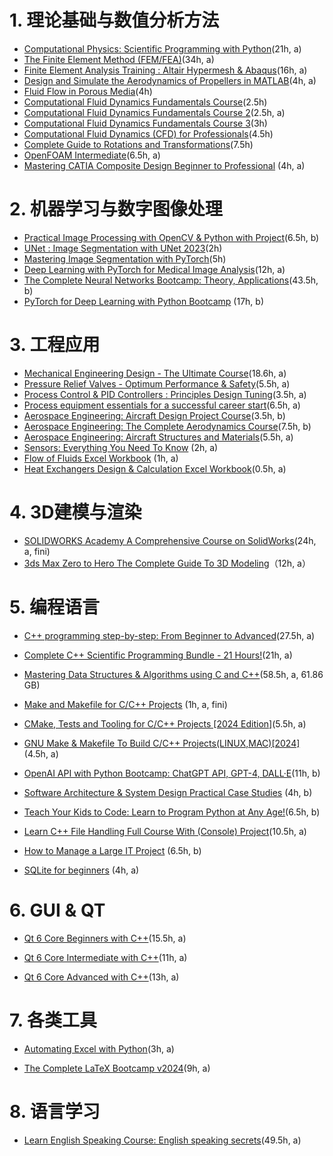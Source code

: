 # 1. 理论基础与数值分析方法

-   [Computational Physics: Scientific Programming with Python](https://www.udemy.com/course/computational-physics/?couponCode=2021PM20)(21h, a)
-   [The Finite Element Method (FEM/FEA)](https://www.udemy.com/course/the-finite-element-method/?couponCode=LEADERSALE24B)(34h, a)
-   [Finite Element Analysis Training : Altair Hypermesh & Abaqus](https://www.udemy.com/course/complete-course-altair-hypermesh-abaqusindustry-projects/?kw=Finite+Element+Analysis+Training+%3A+Altair+Hypermesh+%26+Abaqus&src=sac&couponCode=LEADERSALE24B)(16h, a)
-   [Design and Simulate the Aerodynamics of Propellers in MATLAB](https://www.udemy.com/course/aerodynamics-propeller-matlab-simulate-design-wing/?kw=Design+and+Simulate+the+Aerodynamics+of+Propellers+in+MATLAB&src=sac&couponCode=LEADERSALE24B)(4h, a)
-   [Fluid Flow in Porous Media](https://www.udemy.com/course/fluid-flow-in-porous-media/?couponCode=2021PM20)(4h)
-   [Computational Fluid Dynamics Fundamentals Course](https://www.udemy.com/course/computational-fluid-dynamics-fundamentals-course/?couponCode=2021PM20)(2.5h)
-   [Computational Fluid Dynamics Fundamentals Course 2](https://www.udemy.com/course/computational-fluid-dynamics-fundamentals-course-2/?kw=Computational+Fluid+Dynamics+Fundamentals+Course&src=sac&couponCode=2021PM20)(2.5h, a)
-   [Computational Fluid Dynamics Fundamentals Course 3](https://www.udemy.com/course/computational-fluid-dynamics-fundamentals-course-3/?couponCode=2021PM20)(3h)
-   [Computational Fluid Dynamics (CFD) for Professionals](https://www.udemy.com/course/cfd-for-professionals/?couponCode=2021PM20)(4.5h)
-   [Complete Guide to Rotations and Transformations](https://www.udemy.com/course/complete-guide-to-rotations-and-transformations/?couponCode=2021PM20)(7.5h)
-   [OpenFOAM Intermediate](https://www.udemy.com/course/openfoam-intermediate/?couponCode=2021PM20)(6.5h, a)
-   [Mastering CATIA Composite Design Beginner to Professional](https://www.udemy.com/course/mastering-catia-composite-design-beginner-to-professional/?couponCode=LEADERSALE24B) (4h, a)

# 2. 机器学习与数字图像处理

-   [Practical Image Processing with OpenCV & Python with Project](https://www.udemy.com/course/image-processing-using-opencv-from-zero-to-hero/?kw=Practical+Image+Processing+with+OpenCV+%26+Python+with+Project&src=sac&couponCode=LEADERSALE24B)(6.5h, b)
-   [UNet : Image Segmentation with UNet 2023](https://www.udemy.com/course/unet-image-segmentation-with-unet-2023/?couponCode=2021PM20)(2h)
-   [Mastering Image Segmentation with PyTorch](https://www.udemy.com/course/mastering-image-segmentation-with-pytorch/?couponCode=2021PM20)(5h)
-   [Deep Learning with PyTorch for Medical Image Analysis](https://www.udemy.com/course/deep-learning-with-pytorch-for-medical-image-analysis/?couponCode=2021PM20)(12h, a)
-   [The Complete Neural Networks Bootcamp: Theory, Applications](https://www.udemy.com/course/the-complete-neural-networks-bootcamp-theory-applications/?couponCode=KEEPLEARNING)(43.5h, b)
-   [PyTorch for Deep Learning with Python Bootcamp](https://www.udemy.com/course/pytorch-for-deep-learning-with-python-bootcamp/?kw=PyTorch+for+Deep+Learning+with+Python+Bootcamp&src=sac&couponCode=LEADERSALE24B) (17h, b)

# 3. 工程应用

-   [Mechanical Engineering Design - The Ultimate Course](https://www.udemy.com/course/mechanical-engineering-design-ultimate-course/?couponCode=2021PM20)(18.6h, a)
-   [Pressure Relief Valves - Optimum Performance & Safety](https://www.udemy.com/course/pressure-relief-valves-optimum-performance-safety/?kw=Pressure+Relief+Valves+-+Optimum+Performance+%26+Safety&src=sac&couponCode=LEADERSALE24B)(5.5h, a)
-   [Process Control & PID Controllers : Principles Design Tuning](https://www.udemy.com/course/process-control-pid-controllers-principles-design-tuning/?kw=Process+Control+%26+PID+Controllers+%3A+Principles+Design+Tuning&src=sac&couponCode=LEADERSALE24B)(3.5h, a)
-   [Process equipment essentials for a successful career start](https://www.udemy.com/course/process-equipment-essentials-for-a-successful-career-start/?couponCode=2021PM20)(6.5h, a)
-   [Aerospace Engineering: Aircraft Design Project Course](https://www.udemy.com/course/aerospace-engineering-aircraft-design-project-course/?kw=Aerospace+Engineering%3A+Aircraft+Design+Project+Course&src=sac&couponCode=LEADERSALE24B)(3.5h, b)
-   [Aerospace Engineering: The Complete Aerodynamics Course](https://www.udemy.com/course/aerospace-engineering-the-complete-aerodynamics-course/?kw=Aerospace+Engineering%3A+The+Complete+Aerodynamics+Course&src=sac&couponCode=LEADERSALE24B)(7.5h, b)
-   [Aerospace Engineering: Aircraft Structures and Materials](https://www.udemy.com/course/aerospace-engineering-aircraft-structures-and-materials/?kw=Aerospace+Engineering%3A+Aircraft+Structures+and+Materials&src=sac&couponCode=LEADERSALE24B)(5.5h, a)
-   [Sensors: Everything You Need To Know](https://www.udemy.com/course/sensors-interfacing-sensor-wiring-sensor-temperature-humidity-sensors/?couponCode=2021PM20) (2h, a)
-   [Flow of Fluids Excel Workbook](https://www.udemy.com/course/flow-of-fluids-excel-workbook/?couponCode=LEADERSALE24B) (1h, a)
-   [Heat Exchangers Design & Calculation Excel Workbook](https://www.udemy.com/course/heat-exchangers-design-calculation-excel-workbook/?couponCode=2021PM20)(0.5h, a)


# 4. 3D建模与渲染

- [SOLIDWORKS Academy A Comprehensive Course on SolidWorks](https://www.udemy.com/course/solidworks-ncd)(24h, a, fini)
- [3ds Max Zero to Hero The Complete Guide To 3D Modeling](https://www.udemy.com/course/3ds-max-zero-to-hero/?couponCode=LEADERSALE24B)（12h, a）

# 5. 编程语言

-   [C++ programming step-by-step: From Beginner to Advanced](https://www.udemy.com/course/cplusplus-programming-step-by-step/?kw=C%2B%2B+programming+step-by-step%3A+From+Beginner+to+Advanced&src=sac&couponCode=LEADERSALE24B)(27.5h, a)
    
-   [Complete C++ Scientific Programming Bundle - 21 Hours!](https://www.udemy.com/course/cpp-for-scientific-programming/?kw=Complete+C%2B%2B+Scientific+Programming+Bundle&src=sac&couponCode=LEADERSALE24B)(21h, a)
    
-   [Mastering Data Structures & Algorithms using C and C++](https://www.udemy.com/course/datastructurescncpp/?kw=Mastering+Data+Structures+%26+Algorithms+using+C+and+C%2B%2B&src=sac&couponCode=LEADERSALE24B)(58.5h, a, 61.86 GB)
    
-   [Make and Makefile for C/C++ Projects](https://www.udemy.com/course/make-and-makefile-for-cc-projects-2022-edition/?kw=Make+and+Makefile+for+C%2FC%2B%2B+Projects&src=sac&couponCode=LEADERSALE24B) (1h, a, fini)
    
-   [CMake, Tests and Tooling for C/C++ Projects [2024 Edition]](https://www.udemy.com/course/cmake-tests-and-tooling-for-cc-projects/?kw=CMake%2C+Tests+and+Tooling+for+C%2FC%2B%2B+Projects&src=sac&couponCode=LEADERSALE24B)(5.5h, a)
    
-   [GNU Make & Makefile To Build C/C++ Projects(LINUX,MAC)[2024]](https://www.udemy.com/course/gnu-make-makefile-to-build-cc-projects-linuxmac/?couponCode=2021PM20) (4.5h, a)

-   [OpenAI API with Python Bootcamp: ChatGPT API, GPT-4, DALL·E](https://www.udemy.com/course/openai-api-chatgpt-gpt4-with-python-bootcamp/?couponCode=2021PM20)(11h, b)

-   [Software Architecture & System Design Practical Case Studies](https://www.udemy.com/course/software-architecture-system-design-practical-case-studies/?kw=Software+Architecture+%26+System+Design+Practical+Case+Studies&src=sac&couponCode=LEADERSALE24B) (4h, b)
    
-   [Teach Your Kids to Code: Learn to Program Python at Any Age!](https://www.udemy.com/course/teach-your-kids-to-code/?kw=Teach+Your+Kids+to+Code%3A+Learn+to+Program+Python+at+Any+Age%21&src=sac&couponCode=LEADERSALE24B)(6.5h, b)
    
-   [Learn C++ File Handling Full Course With (Console) Project](https://www.udemy.com/course/learn-c-file-handling-full-course-with-console-project/?couponCode=KEEPLEARNING)(10.5h, a)

-   [How to Manage a Large IT Project](https://www.udemy.com/course/managing-a-large-it-project/?couponCode=LEADERSALE24B) (6.5h, b)

-   [SQLite for beginners](https://www.udemy.com/course/sqlite-for-beginners/?couponCode=LEADERSALE24B) (4h, a)

# 6. GUI & QT

-   [Qt 6 Core Beginners with C++](https://www.udemy.com/course/qt-6-core-beginners-with-cpp/?kw=Qt+6+Core+Beginners+with+C%2B%2B&src=sac&couponCode=LEADERSALE24B)(15.5h, a)
    
-   [Qt 6 Core Intermediate with C++](https://www.udemy.com/course/qt-6-core-intermediate/?kw=Qt+6+Core+Intermediate+with+C%2B%2B&src=sac&couponCode=LEADERSALE24B)(11h, a)
    
-   [Qt 6 Core Advanced with C++](https://www.udemy.com/course/qt-6-core-advanced/?kw=Qt+6+Core+Advanced+with+C%2B%2B&src=sac&couponCode=LEADERSALE24B)(13h, a)

# 7. 各类工具

-   [Automating Excel with Python](https://www.udemy.com/course/automating-excel-with-python/?couponCode=KEEPLEARNING)(3h, a)
    
-   [The Complete LaTeX Bootcamp v2024](https://www.udemy.com/course/writing-a-full-latex-document-from-scratch/?couponCode=2021PM20)(9h, a)

# 8. 语言学习

-   [Learn English Speaking Course: English speaking secrets](https://www.udemy.com/course/how-to-understand-native-speakers/?kw=Learn+English+Speaking+Course%3A+English+speaking+secrets&src=sac&couponCode=LEADERSALE24B)(49.5h, a)